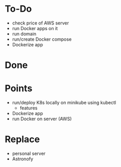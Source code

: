 # To-Do
- check price of AWS server
- run Docker apps on it
- run domain
- run/create Docker compose
- Dockerize app

# Done

# Points
- run/deploy K8s locally on minikube using kubectl
  - features
- Dockerize app
- run Docker on server (AWS)

# Replace
- personal server
- Astronofy
